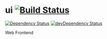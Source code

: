 # ui [![Build Status](https://travis-ci.org/yata-yata/ui.svg?branch=master)](https://travis-ci.org/yata-yata/ui)

[![Dependency Status](https://david-dm.org/yata-yata/ui.svg)](https://david-dm.org/yata-yata/ui)
[![devDependency Status](https://david-dm.org/yata-yata/ui/dev-status.svg)](https://david-dm.org/yata-yata/ui#info=devDependencies)

Web Frontend

